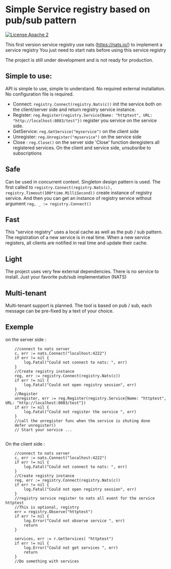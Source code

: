 # Simple Service registry based on pub/sub pattern

[![License Apache 2](https://img.shields.io/badge/License-Apache2-blue.svg)](https://www.apache.org/licenses/LICENSE-2.0)

This first version service registry use nats (https://nats.io/) to implement a service registry
You just need to start nats before using this service registry

The project is still under development and is not ready for production. 

## Simple to use: 
API is simple to use, simple to understand. No required external installation.
No configuration file is required.
- Connect: `registry.Connect(registry.Nats(c))` init the service both on the client/server side and return registry service instance.
- Register: `reg.Register(registry.Service{Name: "httptest", URL: "http://localhost:8083/test"})` register you service on the service side.
- GetService: `reg.GetService("myservice")` on the client side
- Unregister: `reg.Unregister("myservice")` on the service side
- Close : `reg.Close()` on the server side 'Close' function deregisters all registered services. On the client and service side, unsubsribe to subscriptions

## Safe

Can be used in concurrent context. Singleton design pattern is used.
The first called to `registry.Connect(registry.Nats(c), registry.Timeout(100*time.MilliSecond))` create instance of registry service. 
And then you can get an instance of registry service without argument `reg, _ := registry.Connect()` 

## Fast
This "service registry" uses a local cache as well as the pub / sub pattern. The registration of a new service is in real time.
When a new service registers, all clients are notified in real time and update their cache.

## Light
The project uses very few external dependencies. There is no service to install. Just your favorite pub/sub implementation (NATS)

## Multi-tenant
Multi-tenant support is planned. The tool is based on pub / sub, each message can be pre-fixed by a text of your choice.

## Exemple

on the server side :
```golang
    //connect to nats server
    c, err := nats.Connect("localhost:4222")
    if err != nil {
        log.Fatal("Could not connect to nats: ", err)
    }
    //Create registry instance
    reg, err := registry.Connect(registry.Nats(c))
    if err != nil {
        log.Fatal("Could not open registry session", err)
    }
    //Register
    unregister, err := reg.Register(registry.Service{Name: "httptest", URL: "http://localhost:8083/test"})
    if err != nil {
        log.Fatal("Could not register the service ", err)
    }
    //call the unregister func when the service is shuting done
    defer unregister()
    // Start your service ...
    
```

On the client side :
```golang
    //connect to nats server
    c, err := nats.Connect("localhost:4222")
    if err != nil {
		log.Fatal("Could not connect to nats: ", err)
    }
    //Create registry instance
    reg, err := registry.Connect(registry.Nats(c))
	if err != nil {
		log.Fatal("Could not open registry session", err)
    }
    //registry service register to nats all event for the service httptest
    //This is optional, registry
    err = registry.Observe("httptest")
    if err != nil {
        log.Error("Could not observe service ", err)
        return
    }

    services, err := r.GetServices( "httptest")
    if err != nil {
        log.Error("Could not get services ", err)
        return
    }
    //Do something with services
```
